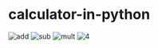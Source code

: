 # calculator-in-python


![add](https://user-images.githubusercontent.com/68819893/110447747-89f06a80-80e6-11eb-9a1a-ff079fd6a354.PNG)
![sub](https://user-images.githubusercontent.com/68819893/110447807-983e8680-80e6-11eb-9a57-24ce6cae2236.PNG)
![mult](https://user-images.githubusercontent.com/68819893/110447834-9e346780-80e6-11eb-97af-a7bda2ab6a8d.PNG)
![4](https://user-images.githubusercontent.com/68819893/110447856-a4c2df00-80e6-11eb-85a4-8d963b18946f.PNG)
